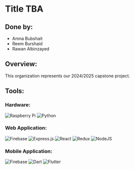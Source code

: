 # Title TBA

## Done by:
- Amna Bubshait
- Reem Burshaid
- Rawan Albinzayed

## Overview:
This organization represents our 2024/2025 capstone project.

## Tools:
### Hardware:
![Raspberry Pi](https://img.shields.io/badge/Raspberry%20Pi-%23C51A4A.svg?style=for-the-badge&logo=raspberry%20pi&logoColor=white) 
![Python](https://img.shields.io/badge/python-%2314354C.svg?style=for-the-badge&logo=python&logoColor=white) 

### Web Application:
![Firebase](https://img.shields.io/badge/firebase-%23039BE5.svg?style=for-the-badge&logo=firebase) 
![Express.js](https://img.shields.io/badge/express.js-%23404d59.svg?style=for-the-badge&logo=express&logoColor=%2361DAFB)
![React](https://img.shields.io/badge/react-%2320232a.svg?style=for-the-badge&logo=react&logoColor=%2361DAFB) 
![Redux](https://img.shields.io/badge/redux-%23593d88.svg?style=for-the-badge&logo=redux&logoColor=white)
![NodeJS](https://img.shields.io/badge/node.js-6DA55F?style=for-the-badge&logo=node.js&logoColor=white) 

### Mobile Application:
![Firebase](https://img.shields.io/badge/firebase-%23039BE5.svg?style=for-the-badge&logo=firebase) 
![Dart](https://img.shields.io/badge/Dart-%230175C2.svg?style=for-the-badge&logo=dart&logoColor=white)
![Flutter](https://img.shields.io/badge/Flutter-%2302569B.svg?style=for-the-badge&logo=flutter&logoColor=white)
